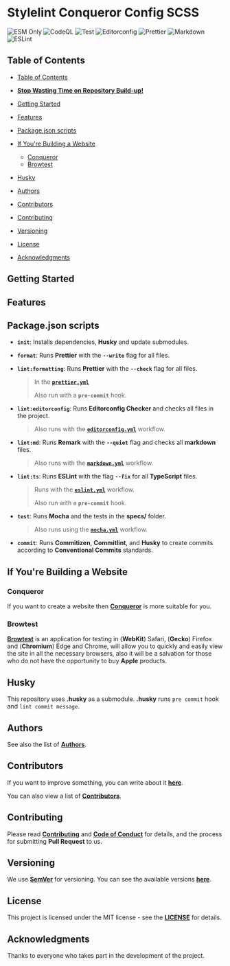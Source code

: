 # Stylelint Conqueror Config SCSS

![ESM Only](https://img.shields.io/badge/ESM-only-gray?labelColor=fe0)
![CodeQL](https://img.shields.io/github/actions/workflow/status/Conqueror-Site-Builder/stylelint-config-conqueror-scss/codeql.yml?label=CodeQL)
![Test](https://img.shields.io/github/actions/workflow/status/Conqueror-Site-Builder/stylelint-config-conqueror-scss/mocha.yml?label=Test)
![Editorconfig](https://img.shields.io/github/actions/workflow/status/Conqueror-Site-Builder/stylelint-config-conqueror-scss/editorconfig.yml?label=Editorconfig)
![Prettier](https://img.shields.io/github/actions/workflow/status/Conqueror-Site-Builder/stylelint-config-conqueror-scss/prettier.yml?label=Prettier)
![Markdown](https://img.shields.io/github/actions/workflow/status/Conqueror-Site-Builder/stylelint-config-conqueror-scss/markdown.yml?label=Markdown)
![ESLint](https://img.shields.io/github/actions/workflow/status/Conqueror-Site-Builder/stylelint-config-conqueror-scss/eslint.yml?label=ESLint)

## Table of Contents

-   [Table of Contents](#table-of-contents)

-   [**Stop Wasting Time on Repository Build-up!**](#stop-wasting-time-on-repository-build-up)

-   [Getting Started](#getting-started)

-   [Features](#features)

-   [Package.json scripts](#packagejson-scripts)

-   [If You're Building a Website](#if-youre-building-a-website)
    -   [Conqueror](#conqueror)
    -   [Browtest](#browtest)

-   [Husky](#husky)

-   [Authors](#authors)

-   [Contributors](#contributors)

-   [Contributing](#contributing)

-   [Versioning](#versioning)

-   [License](#license)

-   [Acknowledgments](#acknowledgments)

## Getting Started

## Features

## Package.json scripts

-   **`init`**: Installs dependencies, **Husky** and update submodules.

-   **`format`**: Runs **Prettier** with the **`--write`** flag
    for all files.

-   **`lint:formatting`**: Runs **Prettier** with the **`--check`** flag
    for all files.

    > In the [**`prettier.yml`**](https://github.com/Conqueror-Site-Builder/stylelint-config-conqueror-scss/blob/main/.github/workflows/prettier.yml)
    >
    > Also run with a **`pre-commit`** hook.

-   **`lint:editorconfig`**: Runs **Editorconfig Checker** and
    checks all files in the project.

    > Also runs with the [**`editorconfig.yml`**](https://github.com/Conqueror-Site-Builder/stylelint-config-conqueror-scss/blob/main/.github/workflows/editorconfig.yml)
    > workflow.

-   **`lint:md`**: Runs **Remark** with the **`--quiet`** flag and
    checks all **markdown** files.

    > Also runs with the [**`markdown.yml`**](https://github.com/Conqueror-Site-Builder/stylelint-config-conqueror-scss/blob/main/.github/workflows/markdown.yml)
    > workflow.

-   **`lint:ts`**: Runs **ESLint** with the flag **`--fix`**
    for all **TypeScript** files.

    > Runs with the [**`eslint.yml`**](https://github.com/Conqueror-Site-Builder/stylelint-config-conqueror-scss/blob/main/.github/workflows/eslint.yml)
    > workflow.
    >
    > Also run with a **`pre-commit`** hook.

-   **`test`**: Runs **Mocha** and the tests in the **specs/** folder.

    > Also runs using the [**`mocha.yml`**](https://github.com/Conqueror-Site-Builder/stylelint-config-conqueror-scss/blob/main/.github/workflows/mocha.yml)
    > workflow.

-   **`commit`**: Runs **Commitizen**, **Commitlint**, and **Husky** to
    create commits according to **Conventional Commits** standards.

## If You're Building a Website

### Conqueror

If you want to create a website then [**Conqueror**](https://github.com/Conqueror-Site-Builder/conqueror)
is more suitable for you.

<!-- ### ArchUI -->

<!-- If you want to create a website but Conqueror is not suitable for you,
you can use our [**ArchUI**](https://github.com/Conqueror-Site-Builder/arch-ui)
library to style your website. -->

### Browtest

[**Browtest**](https://github.com/Conqueror-Site-Builder/browtest)
is an application for testing in (**WebKit**) Safari, (**Gecko**) Firefox and
(**Chromium**) Edge and Chrome, will allow you to quickly and easily view
the site in all the necessary browsers, also it will be a salvation for
those who do not have the opportunity to buy **Apple** products.

## Husky

This repository uses **.husky** as a submodule.
**.husky** runs `pre commit` hook and `lint commit message`.

## Authors

See also the list of [**Authors**](AUTHORS.md).

## Contributors

If you want to improve something, you can write about it
[**here**](https://github.com/Conqueror-Site-Builder/stylelint-config-conqueror-scss/issues/new/choose).

You can also view a list of [**Contributors**](CONTRIBUTORS.md).

## Contributing

Please read [**Contributing**](CONTRIBUTING.md)
and [**Code of Conduct**](CODE_OF_CONDUCT.md) for details,
and the process for submitting **Pull Request** to us.

## Versioning

We use [**SemVer**](https://semver.org) for versioning.
You can see the available versions
[**here**](https://github.com/Conqueror-Site-Builder/stylelint-config-conqueror-scss/tags).

## License

This project is licensed under the MIT license - see the
[**LICENSE**](LICENSE) for details.

## Acknowledgments

Thanks to everyone who takes part in the development of the project.
